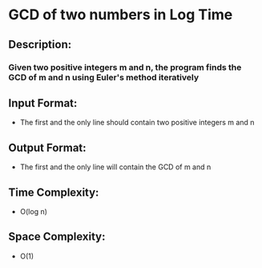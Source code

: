 # GCD of two numbers in Log Time
## Description:
### Given two positive integers m and n, the program finds the GCD of m and n using Euler's method iteratively
## Input Format:
* The first and the only line should contain two positive integers m and n
## Output Format:
* The first and the only line will contain the GCD of m and n
## Time Complexity:
* O(log n)
## Space Complexity:
* O(1)